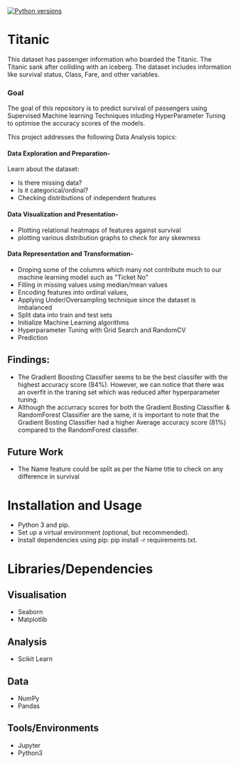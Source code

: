 [![Python versions](https://img.shields.io/pypi/pyversions/diffprivlib.svg)](https://pypi.org/project/diffprivlib/)

# Titanic
This dataset has passenger information who boarded the Titanic. The Titanic sank after colliding with an iceberg. The dataset includes information like survival status, Class, Fare, and other variables. 

### Goal
The goal of this repository is to predict survival of passengers using Supervised Machine learning Techniques inluding HyperParameter Tuning to optimise the accuracy scores of the models.

This project addresses the following Data Analysis topics:

#### Data Exploration and Preparation- 
Learn about the dataset: 
- Is there missing data?
- Is it categorical/ordinal? 
- Checking distributions of independent features

#### Data Visualization and Presentation-
- Plotting relational heatmaps of features against survival
- plotting various distribution graphs to check for any skewness

#### Data Representation and Transformation-
- Droping some of the columns which many not contribute much to our machine learning model such as "Ticket No"
- Filling in missing values using median/mean values
- Encoding features into ordinal values,
- Applying Under/Oversampling technique since the dataset is imbalanced
- Split data into train and test sets
- Initialize Machine Learning algorithms
- Hyperparameter Tuning with Grid Search and RandomCV
- Prediction

## Findings:
- The Gradient Boosting Classifier seems to be the best classifer with the highest accuracy score (84%). However, we can notice that there was an overfit in the traning set which was reduced after hyperparameter tuning.
- Although the accurracy scores for both the Gradient Bosting Classifier & RandomForest Classifier are the same, it is important to note that the Gradient Bosting Classifier had a higher Average accuracy score (81%) compared to the RandomForest classifer. 

## Future Work
- The Name feature could be split as per the Name title to check on any difference in survival 


# Installation and Usage 
- Python 3 and pip.
- Set up a virtual environment (optional, but recommended).
- Install dependencies using pip: pip install -r requirements.txt.



# Libraries/Dependencies 
## Visualisation 
- Seaborn 
- Matplotlib 
## Analysis 
- Scikit Learn
## Data 
- NumPy 
- Pandas 
## Tools/Environments 
- Jupyter 
- Python3









